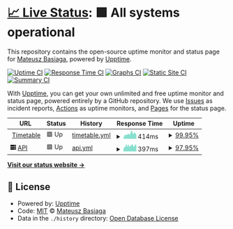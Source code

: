 # [📈 Live Status](https://Me-Phew.github.io/timetable-uptime): <!--live status--> **🟩 All systems operational**

This repository contains the open-source uptime monitor and status page for [Mateusz Basiaga](https://Me-Phew.github.io/timetable-uptime), powered by [Upptime](https://github.com/upptime/upptime).

[![Uptime CI](https://github.com/Me-Phew/timetable-uptime/workflows/Uptime%20CI/badge.svg)](https://github.com/Me-Phew/timetable-uptime/actions?query=workflow%3A%22Uptime+CI%22)
[![Response Time CI](https://github.com/Me-Phew/timetable-uptime/workflows/Response%20Time%20CI/badge.svg)](https://github.com/Me-Phew/timetable-uptime/actions?query=workflow%3A%22Response+Time+CI%22)
[![Graphs CI](https://github.com/Me-Phew/timetable-uptime/workflows/Graphs%20CI/badge.svg)](https://github.com/Me-Phew/timetable-uptime/actions?query=workflow%3A%22Graphs+CI%22)
[![Static Site CI](https://github.com/Me-Phew/timetable-uptime/workflows/Static%20Site%20CI/badge.svg)](https://github.com/Me-Phew/timetable-uptime/actions?query=workflow%3A%22Static+Site+CI%22)
[![Summary CI](https://github.com/Me-Phew/timetable-uptime/workflows/Summary%20CI/badge.svg)](https://github.com/Me-Phew/timetable-uptime/actions?query=workflow%3A%22Summary+CI%22)

With [Upptime](https://upptime.js.org), you can get your own unlimited and free uptime monitor and status page, powered entirely by a GitHub repository. We use [Issues](https://github.com/Me-Phew/timetable-uptime/issues) as incident reports, [Actions](https://github.com/Me-Phew/timetable-uptime/actions) as uptime monitors, and [Pages](https://Me-Phew.github.io/timetable-uptime) for the status page.

<!--start: status pages-->
<!-- This summary is generated by Upptime (https://github.com/upptime/upptime) -->
<!-- Do not edit this manually, your changes will be overwritten -->
<!-- prettier-ignore -->
| URL | Status | History | Response Time | Uptime |
| --- | ------ | ------- | ------------- | ------ |
| <img alt="" src="https://icons.duckduckgo.com/ip3/timetable.mateuszbasiaga.pl.ico" height="13"> [Timetable](https://timetable.mateuszbasiaga.pl/) | 🟩 Up | [timetable.yml](https://github.com/Me-Phew/timetable-uptime/commits/HEAD/history/timetable.yml) | <details><summary><img alt="Response time graph" src="./graphs/timetable/response-time-week.png" height="20"> 414ms</summary><br><a href="https://Me-Phew.github.io/timetable-uptime/history/timetable"><img alt="Response time 465" src="https://img.shields.io/endpoint?url=https%3A%2F%2Fraw.githubusercontent.com%2FMe-Phew%2Ftimetable-uptime%2FHEAD%2Fapi%2Ftimetable%2Fresponse-time.json"></a><br><a href="https://Me-Phew.github.io/timetable-uptime/history/timetable"><img alt="24-hour response time 497" src="https://img.shields.io/endpoint?url=https%3A%2F%2Fraw.githubusercontent.com%2FMe-Phew%2Ftimetable-uptime%2FHEAD%2Fapi%2Ftimetable%2Fresponse-time-day.json"></a><br><a href="https://Me-Phew.github.io/timetable-uptime/history/timetable"><img alt="7-day response time 414" src="https://img.shields.io/endpoint?url=https%3A%2F%2Fraw.githubusercontent.com%2FMe-Phew%2Ftimetable-uptime%2FHEAD%2Fapi%2Ftimetable%2Fresponse-time-week.json"></a><br><a href="https://Me-Phew.github.io/timetable-uptime/history/timetable"><img alt="30-day response time 421" src="https://img.shields.io/endpoint?url=https%3A%2F%2Fraw.githubusercontent.com%2FMe-Phew%2Ftimetable-uptime%2FHEAD%2Fapi%2Ftimetable%2Fresponse-time-month.json"></a><br><a href="https://Me-Phew.github.io/timetable-uptime/history/timetable"><img alt="1-year response time 465" src="https://img.shields.io/endpoint?url=https%3A%2F%2Fraw.githubusercontent.com%2FMe-Phew%2Ftimetable-uptime%2FHEAD%2Fapi%2Ftimetable%2Fresponse-time-year.json"></a></details> | <details><summary><a href="https://Me-Phew.github.io/timetable-uptime/history/timetable">99.95%</a></summary><a href="https://Me-Phew.github.io/timetable-uptime/history/timetable"><img alt="All-time uptime 98.10%" src="https://img.shields.io/endpoint?url=https%3A%2F%2Fraw.githubusercontent.com%2FMe-Phew%2Ftimetable-uptime%2FHEAD%2Fapi%2Ftimetable%2Fuptime.json"></a><br><a href="https://Me-Phew.github.io/timetable-uptime/history/timetable"><img alt="24-hour uptime 100.00%" src="https://img.shields.io/endpoint?url=https%3A%2F%2Fraw.githubusercontent.com%2FMe-Phew%2Ftimetable-uptime%2FHEAD%2Fapi%2Ftimetable%2Fuptime-day.json"></a><br><a href="https://Me-Phew.github.io/timetable-uptime/history/timetable"><img alt="7-day uptime 99.95%" src="https://img.shields.io/endpoint?url=https%3A%2F%2Fraw.githubusercontent.com%2FMe-Phew%2Ftimetable-uptime%2FHEAD%2Fapi%2Ftimetable%2Fuptime-week.json"></a><br><a href="https://Me-Phew.github.io/timetable-uptime/history/timetable"><img alt="30-day uptime 99.98%" src="https://img.shields.io/endpoint?url=https%3A%2F%2Fraw.githubusercontent.com%2FMe-Phew%2Ftimetable-uptime%2FHEAD%2Fapi%2Ftimetable%2Fuptime-month.json"></a><br><a href="https://Me-Phew.github.io/timetable-uptime/history/timetable"><img alt="1-year uptime 98.10%" src="https://img.shields.io/endpoint?url=https%3A%2F%2Fraw.githubusercontent.com%2FMe-Phew%2Ftimetable-uptime%2FHEAD%2Fapi%2Ftimetable%2Fuptime-year.json"></a></details>
| <img alt="" src="https://raw.githubusercontent.com/Me-Phew/timetable-uptime/master/assets/server.svg" height="13"> [API](https://api.timetable.mateuszbasiaga.pl/docs) | 🟩 Up | [api.yml](https://github.com/Me-Phew/timetable-uptime/commits/HEAD/history/api.yml) | <details><summary><img alt="Response time graph" src="./graphs/api/response-time-week.png" height="20"> 397ms</summary><br><a href="https://Me-Phew.github.io/timetable-uptime/history/api"><img alt="Response time 445" src="https://img.shields.io/endpoint?url=https%3A%2F%2Fraw.githubusercontent.com%2FMe-Phew%2Ftimetable-uptime%2FHEAD%2Fapi%2Fapi%2Fresponse-time.json"></a><br><a href="https://Me-Phew.github.io/timetable-uptime/history/api"><img alt="24-hour response time 482" src="https://img.shields.io/endpoint?url=https%3A%2F%2Fraw.githubusercontent.com%2FMe-Phew%2Ftimetable-uptime%2FHEAD%2Fapi%2Fapi%2Fresponse-time-day.json"></a><br><a href="https://Me-Phew.github.io/timetable-uptime/history/api"><img alt="7-day response time 397" src="https://img.shields.io/endpoint?url=https%3A%2F%2Fraw.githubusercontent.com%2FMe-Phew%2Ftimetable-uptime%2FHEAD%2Fapi%2Fapi%2Fresponse-time-week.json"></a><br><a href="https://Me-Phew.github.io/timetable-uptime/history/api"><img alt="30-day response time 410" src="https://img.shields.io/endpoint?url=https%3A%2F%2Fraw.githubusercontent.com%2FMe-Phew%2Ftimetable-uptime%2FHEAD%2Fapi%2Fapi%2Fresponse-time-month.json"></a><br><a href="https://Me-Phew.github.io/timetable-uptime/history/api"><img alt="1-year response time 445" src="https://img.shields.io/endpoint?url=https%3A%2F%2Fraw.githubusercontent.com%2FMe-Phew%2Ftimetable-uptime%2FHEAD%2Fapi%2Fapi%2Fresponse-time-year.json"></a></details> | <details><summary><a href="https://Me-Phew.github.io/timetable-uptime/history/api">97.95%</a></summary><a href="https://Me-Phew.github.io/timetable-uptime/history/api"><img alt="All-time uptime 98.05%" src="https://img.shields.io/endpoint?url=https%3A%2F%2Fraw.githubusercontent.com%2FMe-Phew%2Ftimetable-uptime%2FHEAD%2Fapi%2Fapi%2Fuptime.json"></a><br><a href="https://Me-Phew.github.io/timetable-uptime/history/api"><img alt="24-hour uptime 100.00%" src="https://img.shields.io/endpoint?url=https%3A%2F%2Fraw.githubusercontent.com%2FMe-Phew%2Ftimetable-uptime%2FHEAD%2Fapi%2Fapi%2Fuptime-day.json"></a><br><a href="https://Me-Phew.github.io/timetable-uptime/history/api"><img alt="7-day uptime 97.95%" src="https://img.shields.io/endpoint?url=https%3A%2F%2Fraw.githubusercontent.com%2FMe-Phew%2Ftimetable-uptime%2FHEAD%2Fapi%2Fapi%2Fuptime-week.json"></a><br><a href="https://Me-Phew.github.io/timetable-uptime/history/api"><img alt="30-day uptime 99.52%" src="https://img.shields.io/endpoint?url=https%3A%2F%2Fraw.githubusercontent.com%2FMe-Phew%2Ftimetable-uptime%2FHEAD%2Fapi%2Fapi%2Fuptime-month.json"></a><br><a href="https://Me-Phew.github.io/timetable-uptime/history/api"><img alt="1-year uptime 98.05%" src="https://img.shields.io/endpoint?url=https%3A%2F%2Fraw.githubusercontent.com%2FMe-Phew%2Ftimetable-uptime%2FHEAD%2Fapi%2Fapi%2Fuptime-year.json"></a></details>

<!--end: status pages-->

[**Visit our status website →**](https://Me-Phew.github.io/timetable-uptime)

## 📄 License

- Powered by: [Upptime](https://github.com/upptime/upptime)
- Code: [MIT](./LICENSE) © [Mateusz Basiaga](https://Me-Phew.github.io/timetable-uptime)
- Data in the `./history` directory: [Open Database License](https://opendatacommons.org/licenses/odbl/1-0/)
